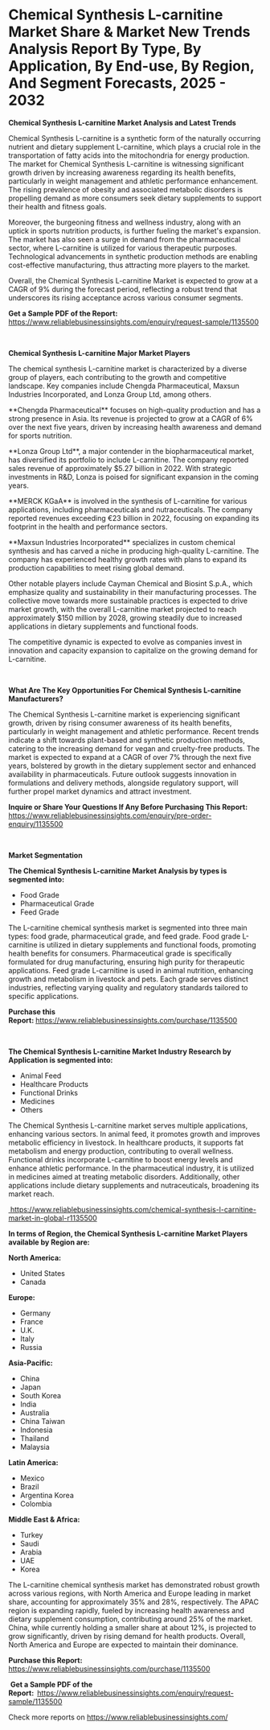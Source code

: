 <p><h1>Chemical Synthesis L-carnitine Market Share & Market New Trends Analysis Report By Type, By Application, By End-use, By Region, And Segment Forecasts, 2025 - 2032</h1></p><p><strong>Chemical Synthesis L-carnitine Market Analysis and Latest Trends</strong></p>
<p><p>Chemical Synthesis L-carnitine is a synthetic form of the naturally occurring nutrient and dietary supplement L-carnitine, which plays a crucial role in the transportation of fatty acids into the mitochondria for energy production. The market for Chemical Synthesis L-carnitine is witnessing significant growth driven by increasing awareness regarding its health benefits, particularly in weight management and athletic performance enhancement. The rising prevalence of obesity and associated metabolic disorders is propelling demand as more consumers seek dietary supplements to support their health and fitness goals.</p><p>Moreover, the burgeoning fitness and wellness industry, along with an uptick in sports nutrition products, is further fueling the market's expansion. The market has also seen a surge in demand from the pharmaceutical sector, where L-carnitine is utilized for various therapeutic purposes. Technological advancements in synthetic production methods are enabling cost-effective manufacturing, thus attracting more players to the market. </p><p>Overall, the Chemical Synthesis L-carnitine Market is expected to grow at a CAGR of 9% during the forecast period, reflecting a robust trend that underscores its rising acceptance across various consumer segments.</p></p>
<p><strong>Get a Sample PDF of the Report:&nbsp;</strong> <a href="https://www.reliablebusinessinsights.com/enquiry/request-sample/1135500?utm_campaign=3256&utm_medium=2&utm_source=Github&utm_content=ia&utm_term=25032025&utm_id=chemical-synthesis-l-carnitine">https://www.reliablebusinessinsights.com/enquiry/request-sample/1135500</a></p>
<p>&nbsp;</p>
<p><strong>Chemical Synthesis L-carnitine Major Market Players</strong></p>
<p><p>The chemical synthesis L-carnitine market is characterized by a diverse group of players, each contributing to the growth and competitive landscape. Key companies include Chengda Pharmaceutical, Maxsun Industries Incorporated, and Lonza Group Ltd, among others.</p><p>**Chengda Pharmaceutical** focuses on high-quality production and has a strong presence in Asia. Its revenue is projected to grow at a CAGR of 6% over the next five years, driven by increasing health awareness and demand for sports nutrition.</p><p>**Lonza Group Ltd**, a major contender in the biopharmaceutical market, has diversified its portfolio to include L-carnitine. The company reported sales revenue of approximately $5.27 billion in 2022. With strategic investments in R&D, Lonza is poised for significant expansion in the coming years.</p><p>**MERCK KGaA** is involved in the synthesis of L-carnitine for various applications, including pharmaceuticals and nutraceuticals. The company reported revenues exceeding €23 billion in 2022, focusing on expanding its footprint in the health and performance sectors.</p><p>**Maxsun Industries Incorporated** specializes in custom chemical synthesis and has carved a niche in producing high-quality L-carnitine. The company has experienced healthy growth rates with plans to expand its production capabilities to meet rising global demand.</p><p>Other notable players include Cayman Chemical and Biosint S.p.A., which emphasize quality and sustainability in their manufacturing processes. The collective move towards more sustainable practices is expected to drive market growth, with the overall L-carnitine market projected to reach approximately $150 million by 2028, growing steadily due to increased applications in dietary supplements and functional foods.</p><p>The competitive dynamic is expected to evolve as companies invest in innovation and capacity expansion to capitalize on the growing demand for L-carnitine.</p></p>
<p>&nbsp;</p>
<p><strong>What Are The Key Opportunities For Chemical Synthesis L-carnitine Manufacturers?</strong></p>
<p><p>The Chemical Synthesis L-carnitine market is experiencing significant growth, driven by rising consumer awareness of its health benefits, particularly in weight management and athletic performance. Recent trends indicate a shift towards plant-based and synthetic production methods, catering to the increasing demand for vegan and cruelty-free products. The market is expected to expand at a CAGR of over 7% through the next five years, bolstered by growth in the dietary supplement sector and enhanced availability in pharmaceuticals. Future outlook suggests innovation in formulations and delivery methods, alongside regulatory support, will further propel market dynamics and attract investment.</p></p>
<p><strong>Inquire or Share Your Questions If Any Before Purchasing This Report:</strong> <a href="https://www.reliablebusinessinsights.com/enquiry/pre-order-enquiry/1135500?utm_campaign=3256&utm_medium=2&utm_source=Github&utm_content=ia&utm_term=25032025&utm_id=chemical-synthesis-l-carnitine">https://www.reliablebusinessinsights.com/enquiry/pre-order-enquiry/1135500</a></p>
<p>&nbsp;</p>
<p><strong>Market Segmentation</strong></p>
<p><strong>The Chemical Synthesis L-carnitine Market Analysis by types is segmented into:</strong></p>
<p><ul><li>Food Grade</li><li>Pharmaceutical Grade</li><li>Feed Grade</li></ul></p>
<p><p>The L-carnitine chemical synthesis market is segmented into three main types: food grade, pharmaceutical grade, and feed grade. Food grade L-carnitine is utilized in dietary supplements and functional foods, promoting health benefits for consumers. Pharmaceutical grade is specifically formulated for drug manufacturing, ensuring high purity for therapeutic applications. Feed grade L-carnitine is used in animal nutrition, enhancing growth and metabolism in livestock and pets. Each grade serves distinct industries, reflecting varying quality and regulatory standards tailored to specific applications.</p></p>
<p><strong>Purchase this Report:&nbsp;</strong><a href="https://www.reliablebusinessinsights.com/purchase/1135500?utm_campaign=3256&utm_medium=2&utm_source=Github&utm_content=ia&utm_term=25032025&utm_id=chemical-synthesis-l-carnitine">https://www.reliablebusinessinsights.com/purchase/1135500</a></p>
<p>&nbsp;</p>
<p><strong>The Chemical Synthesis L-carnitine Market Industry Research by Application is segmented into:</strong></p>
<p><ul><li>Animal Feed</li><li>Healthcare Products</li><li>Functional Drinks</li><li>Medicines</li><li>Others</li></ul></p>
<p><p>The Chemical Synthesis L-carnitine market serves multiple applications, enhancing various sectors. In animal feed, it promotes growth and improves metabolic efficiency in livestock. In healthcare products, it supports fat metabolism and energy production, contributing to overall wellness. Functional drinks incorporate L-carnitine to boost energy levels and enhance athletic performance. In the pharmaceutical industry, it is utilized in medicines aimed at treating metabolic disorders. Additionally, other applications include dietary supplements and nutraceuticals, broadening its market reach.</p></p>
<p><a href="https://www.reliablebusinessinsights.com/chemical-synthesis-l-carnitine-market-in-global-r1135500?utm_campaign=3256&utm_medium=2&utm_source=Github&utm_content=ia&utm_term=25032025&utm_id=chemical-synthesis-l-carnitine">&nbsp;https://www.reliablebusinessinsights.com/chemical-synthesis-l-carnitine-market-in-global-r1135500</a></p>
<p><strong>In terms of Region, the Chemical Synthesis L-carnitine Market Players available by Region are:</strong></p>
<p>
    <p> <strong> North America: </strong>
        <ul>
            <li>United States</li>
            <li>Canada</li>
        </ul>
        </p> 
    <p> <strong> Europe: </strong>
        <ul>
            <li>Germany</li>
            <li>France</li>
            <li>U.K.</li>
            <li>Italy</li>
            <li>Russia</li>
        </ul>
        </p> 
    <p> <strong> Asia-Pacific: </strong>
        <ul>
            <li>China</li>
            <li>Japan</li>
            <li>South Korea</li>
            <li>India</li>
            <li>Australia</li>
            <li>China Taiwan</li>
            <li>Indonesia</li>
            <li>Thailand</li>
            <li>Malaysia</li>
        </ul>
        </p> 
    <p> <strong> Latin America: </strong>
        <ul>
            <li>Mexico</li>
            <li>Brazil</li>
            <li>Argentina Korea</li>
            <li>Colombia</li>
        </ul>
        </p> 
    <p> <strong> Middle East & Africa: </strong>
        <ul>
            <li>Turkey</li>
            <li>Saudi</li>
            <li>Arabia</li>
            <li>UAE</li>
            <li>Korea</li>
        </ul>
    </p>
    </p>
<p><p>The L-carnitine chemical synthesis market has demonstrated robust growth across various regions, with North America and Europe leading in market share, accounting for approximately 35% and 28%, respectively. The APAC region is expanding rapidly, fueled by increasing health awareness and dietary supplement consumption, contributing around 25% of the market. China, while currently holding a smaller share at about 12%, is projected to grow significantly, driven by rising demand for health products. Overall, North America and Europe are expected to maintain their dominance.</p></p>
<p><strong>Purchase this Report: </strong><a href="https://www.reliablebusinessinsights.com/purchase/1135500?utm_campaign=3256&utm_medium=2&utm_source=Github&utm_content=ia&utm_term=25032025&utm_id=chemical-synthesis-l-carnitine">https://www.reliablebusinessinsights.com/purchase/1135500</a></p>
<p>&nbsp;<strong>Get a Sample PDF of the Report:&nbsp;&nbsp;</strong><a href="https://www.reliablebusinessinsights.com/enquiry/request-sample/1135500?utm_campaign=3256&utm_medium=2&utm_source=Github&utm_content=ia&utm_term=25032025&utm_id=chemical-synthesis-l-carnitine">https://www.reliablebusinessinsights.com/enquiry/request-sample/1135500</a></p>
<p><strong></strong></p>
<p>Check more reports on <a href="https://www.reliablebusinessinsights.com/?utm_campaign=3256&utm_medium=2&utm_source=Github&utm_content=ia&utm_term=25032025&utm_id=chemical-synthesis-l-carnitine">https://www.reliablebusinessinsights.com/</a></p>